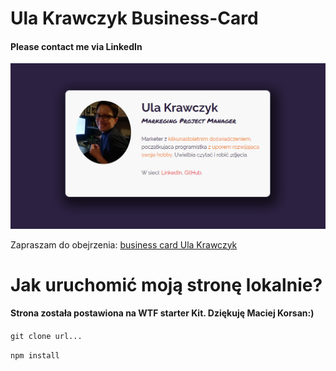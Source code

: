 # Ula Krawczyk Business-Card
#### Please contact me via LinkedIn

![my business card](github/cover.jpg)

Zapraszam do obejrzenia: [business card Ula Krawczyk](https://ulakrawczyk.github.io/business-card/)

# Jak uruchomić moją stronę lokalnie?
#### Strona została postawiona na WTF starter Kit. Dziękuję Maciej Korsan:)

`git clone url...`

`npm install`
